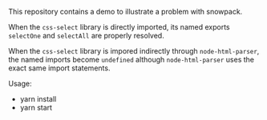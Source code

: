 This repository contains a demo to illustrate a problem with snowpack.

When the `css-select` library is directly imported, its named exports `selectOne` and `selectAll` are properly resolved.

When the `css-select` library is impored indirectly through `node-html-parser`, the named imports become `undefined` although `node-html-parser` uses the exact same import statements.

Usage:

- yarn install
- yarn start
